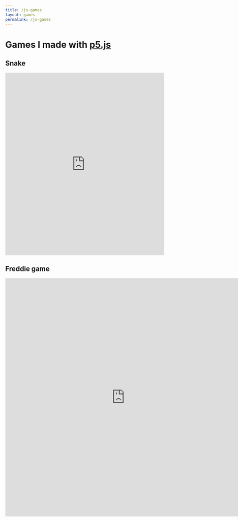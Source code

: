```yaml
---
title: /js-games
layout: games
permalink: /js-games
---
```


# Games I made with <a href="https://p5js.org/" target="_blank" rel="noopener noreferrer">p5.js</a>

## Snake

<iframe src="https://editor.p5js.org/Plotkine/present/wt0UfN_ce" width="500px" height="575px" frameBorder="0" title="snake"></iframe>

## Freddie game

<iframe src="https://editor.p5js.org/Plotkine/present/_6t0LDFnp" width="750px" height="750px" frameBorder="0" title="freddieGame"></iframe>

<!-- <script>
window.addEventListener("keydown", function(e) {
    // space and arrow keys
    if([32, 37, 38, 39, 40].indexOf(e.code) > -1) {
        e.preventDefault();
    }
}, false);
</script> -->

<script> 
  var el_up = document.getElementById("GFG_UP"); 
  var el_down = document.getElementById("GFG_DOWN"); 
  el_up.innerHTML = "Click on the button to disable" 
                  + " scrolling through arrow keys."; 
          
  function gfg_Run() { 
    window.addEventListener("keydown", function(e) { 
      if([32, 37, 38, 39, 40].indexOf(e.keyCode) > -1){ 
        e.preventDefault(); 
      } 
    }, false); 
              
    el_down.innerHTML = "Scrolling from arrow keys is disabled."; 
  }
  gfg_Run();          
</script>
